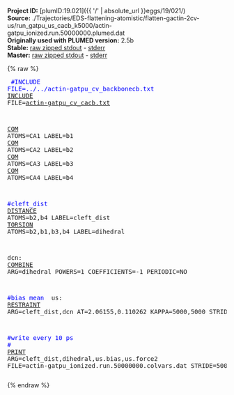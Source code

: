 **Project ID:** [plumID:19.021]({{ '/' | absolute_url }}eggs/19/021/)  
**Source:** ./Trajectories/EDS-flattening-atomistic/flatten-gactin-2cv-us/run_gatpu_us_cacb_k5000/actin-gatpu_ionized.run.50000000.plumed.dat  
**Originally used with PLUMED version:** 2.5b  
**Stable:** [raw zipped stdout](actin-gatpu_ionized.run.50000000.plumed.dat.plumed.stdout.txt.zip) - [stderr](actin-gatpu_ionized.run.50000000.plumed.dat.plumed.stderr)  
**Master:** [raw zipped stdout](actin-gatpu_ionized.run.50000000.plumed.dat.plumed_master.stdout.txt.zip) - [stderr](actin-gatpu_ionized.run.50000000.plumed.dat.plumed_master.stderr)  

{% raw %}<pre>
<span style="color:blue">#INCLUDE FILE=../../actin-gatpu_cv_backbonecb.txt</span>
<a href="https://plumed.github.io/doc-master/user-doc/html/_i_n_c_l_u_d_e.html">INCLUDE</a> FILE=<a href="actin-gatpu_cv_cacb.txt.html">actin-gatpu_cv_cacb.txt</a>

<a href="https://plumed.github.io/doc-master/user-doc/html/_c_o_m.html">COM</a> ATOMS=CA1 LABEL=b1
<a href="https://plumed.github.io/doc-master/user-doc/html/_c_o_m.html">COM</a> ATOMS=CA2 LABEL=b2
<a href="https://plumed.github.io/doc-master/user-doc/html/_c_o_m.html">COM</a> ATOMS=CA3 LABEL=b3
<a href="https://plumed.github.io/doc-master/user-doc/html/_c_o_m.html">COM</a> ATOMS=CA4 LABEL=b4

<span style="color:blue">#cleft_dist</span>
<a href="https://plumed.github.io/doc-master/user-doc/html/_d_i_s_t_a_n_c_e.html">DISTANCE</a> ATOMS=b2,b4 LABEL=cleft_dist
<a href="https://plumed.github.io/doc-master/user-doc/html/_t_o_r_s_i_o_n.html">TORSION</a> ATOMS=b2,b1,b3,b4 LABEL=dihedral

dcn: <a href="https://plumed.github.io/doc-master/user-doc/html/_c_o_m_b_i_n_e.html">COMBINE</a> ARG=dihedral POWERS=1 COEFFICIENTS=-1 PERIODIC=NO

<span style="color:blue">#bias mean </span>
us: <a href="https://plumed.github.io/doc-master/user-doc/html/_r_e_s_t_r_a_i_n_t.html">RESTRAINT</a> ARG=cleft_dist,dcn AT=2.06155,0.110262 KAPPA=5000,5000 STRIDE=2

<span style="color:blue">#write every 10 ps</span>
<span style="color:blue">#</span>
<a href="https://plumed.github.io/doc-master/user-doc/html/_p_r_i_n_t.html">PRINT</a> ARG=cleft_dist,dihedral,us.bias,us.force2 FILE=actin-gatpu_ionized.run.50000000.colvars.dat STRIDE=5000
</pre>{% endraw %}

